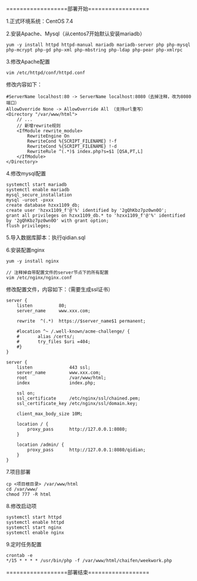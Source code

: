 ==================部署开始==================

1.正式环境系统：CentOS 7.4

2.安装Apache、Mysql（从centos7开始默认安装mariadb）
	
	yum -y install httpd httpd-manual mariadb mariadb-server php php-mysql php-mcrypt php-gd php-xml php-mbstring php-ldap php-pear php-xmlrpc

3.修改Apache配置
	
	vim /etc/httpd/conf/httpd.conf
    
   修改内容如下：
	
	#ServerName localhost:80 -> ServerName localhost:8080（去掉注释，改为8080端口）
	AllowOverride None -> AllowOverride All （支持url重写）
	<Directory "/var/www/html">
        // ...
        // 新增rewrite规则
        <IfModule rewrite_module>
            RewriteEngine On
            RewriteCond %{SCRIPT_FILENAME} !-f
            RewriteCond %{SCRIPT_FILENAME} !-d
            RewriteRule ^(.*)$ index.php?s=$1 [QSA,PT,L]
        </IfModule>
    </Directory>

4.修改mysql配置
    
    systemctl start mariadb
    systemctl enable mariadb
    mysql_secure_installation
    mysql -uroot -pxxx
    create database hzxx1109_db;
    create user 'hzxx1109_f'@'%' identified by '2gQhKbz7pz0wn0O';
    grant all privileges on hzxx1109_db.* to 'hzxx1109_f'@'%' identified by '2gQhKbz7pz0wn0O' with grant option;
    flush privileges;

5.导入数据库脚本：执行qidian.sql

6.安装配置nginx
    
    yum -y install nginx

    // 注释掉自带配置文件的server节点下的所有配置
    vim /etc/nginx/nginx.conf
    
   修改配置文件，内容如下：（需要生成ssl证书）
    
    server {
        listen          80;
        server_name     www.xxx.com;

        rewrite  ^(.*)  https://$server_name$1 permanent;

        #location ^~ /.well-known/acme-challenge/ {
        #       alias /certs/;
        #       try_files $uri =404;
        #}
    }
        
    server {
        listen              443 ssl;
        server_name         www.xxx.com;
        root                /var/www/html;
        index               index.php;
        
        ssl on;
        ssl_certificate     /etc/nginx/ssl/chained.pem;
        ssl_certificate_key /etc/nginx/ssl/domain.key;

        client_max_body_size 10M;

        location / {
            proxy_pass      http://127.0.0.1:8080;
        }

        location /admin/ {
            proxy_pass      http://127.0.0.1:8080/qidian;
        }
    }

7.项目部署
    
    cp <项目根目录> /var/www/html
    cd /var/www/
    chmod 777 -R html

8.修改启动项

    systemctl start httpd
    systemctl enable httpd
    systemctl start nginx
    systemctl enable nginx
    
    
9.定时任务配置
    
    crontab -e
    */15 * * * * /usr/bin/php -f /var/www/html/chaifen/weekwork.php

==================部署结束==================

